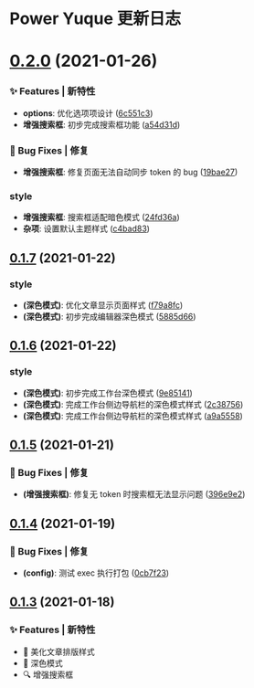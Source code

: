 # Power Yuque 更新日志

# [0.2.0](https://github.com/arvinxx/power-yuque/compare/v0.1.7...v0.2.0) (2021-01-26)


### ✨ Features | 新特性

* **options**: 优化选项项设计 ([6c551c3](https://github.com/arvinxx/power-yuque/commit/6c551c3))
* **增强搜索框**: 初步完成搜索框功能 ([a54d31d](https://github.com/arvinxx/power-yuque/commit/a54d31d))


### 🐛 Bug Fixes | 修复

* **增强搜索框**: 修复页面无法自动同步 token 的 bug ([19bae27](https://github.com/arvinxx/power-yuque/commit/19bae27))


### style

* **增强搜索框**: 搜索框适配暗色模式 ([24fd36a](https://github.com/arvinxx/power-yuque/commit/24fd36a))
* **杂项**: 设置默认主题样式 ([c4bad83](https://github.com/arvinxx/power-yuque/commit/c4bad83))

## [0.1.7](https://github.com/arvinxx/power-yuque/compare/v0.1.6...v0.1.7) (2021-01-22)


### style

* **(深色模式)**: 优化文章显示页面样式 ([f79a8fc](https://github.com/arvinxx/power-yuque/commit/f79a8fc))
* **(深色模式)**: 初步完成编辑器深色模式 ([5885d66](https://github.com/arvinxx/power-yuque/commit/5885d66))

## [0.1.6](https://github.com/arvinxx/power-yuque/compare/v0.1.5...v0.1.6) (2021-01-22)


### style

* **(深色模式)**: 初步完成工作台深色模式 ([9e85141](https://github.com/arvinxx/power-yuque/commit/9e85141))
* **(深色模式)**: 完成工作台侧边导航栏的深色模式样式 ([2c38756](https://github.com/arvinxx/power-yuque/commit/2c38756))
* **(深色模式)**: 完成工作台侧边导航栏的深色模式样式 ([a9a5558](https://github.com/arvinxx/power-yuque/commit/a9a5558))

## [0.1.5](https://github.com/arvinxx/power-yuque/compare/v0.1.4...v0.1.5) (2021-01-21)


### 🐛 Bug Fixes | 修复

* **(增强搜索框)**: 修复无 token 时搜索框无法显示问题 ([396e9e2](https://github.com/arvinxx/power-yuque/commit/396e9e2))

## [0.1.4](https://github.com/arvinxx/power-yuque/compare/v0.1.3...v0.1.4) (2021-01-19)


### 🐛 Bug Fixes | 修复

* **(config)**: 测试 exec 执行打包 ([0cb7f23](https://github.com/arvinxx/power-yuque/commit/0cb7f23))

## [0.1.3](https://github.com/arvinxx/power-yuque/compare/v0.1.2...v0.1.3) (2021-01-18)

### ✨ Features | 新特性

- 💄 美化文章排版样式
- 🌙 深色模式
- 🔍 增强搜索框
